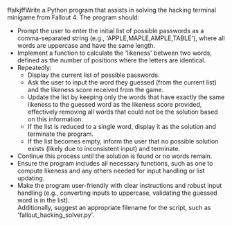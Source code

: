 ffalkjffWrite a Python program that assists in solving the hacking terminal minigame from Fallout 4. The program should:  
- Prompt the user to enter the initial list of possible passwords as a comma-separated string (e.g., 'APPLE,MAPLE,AMPLE,TABLE'), where all words are uppercase and have the same length.  
- Implement a function to calculate the 'likeness' between two words, defined as the number of positions where the letters are identical.  
- Repeatedly:  
  - Display the current list of possible passwords.  
  - Ask the user to input the word they guessed (from the current list) and the likeness score received from the game.  
  - Update the list by keeping only the words that have exactly the same likeness to the guessed word as the likeness score provided, effectively removing all words that could not be the solution based on this information.  
  - If the list is reduced to a single word, display it as the solution and terminate the program.  
  - If the list becomes empty, inform the user that no possible solution exists (likely due to inconsistent input) and terminate.  
- Continue this process until the solution is found or no words remain.  
- Ensure the program includes all necessary functions, such as one to compute likeness and any others needed for input handling or list updating.  
- Make the program user-friendly with clear instructions and robust input handling (e.g., converting inputs to uppercase, validating the guessed word is in the list).  
Additionally, suggest an appropriate filename for the script, such as 'fallout_hacking_solver.py'.  
